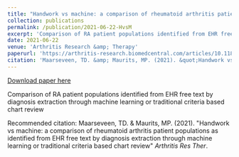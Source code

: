 ```yaml
---
title: "Handwork vs machine: a comparison of rheumatoid arthritis patient populations as identified from EHR free text by diagnosis extraction through machine learning or traditional criteria based chart review"
collection: publications
permalink: /publication/2021-06-22-HvsM
excerpt: 'Comparison of RA patient populations identified from EHR free text by diagnosis extraction through machine learning or traditional criteria based chart review'
date: 2021-06-22
venue: 'Arthritis Research &amp; Therapy'
paperurl: 'https://arthritis-research.biomedcentral.com/articles/10.1186/s13075-021-02553-4'
citation: 'Maarseveen, TD. &amp; Maurits, MP. (2021). &quot;Handwork vs machine: a comparison of rheumatoid arthritis patient populations as identified from EHR free text by diagnosis extraction through machine learning or traditional criteria based chart review&quot; <i>Arthritis Res Ther</i>.'
---
```


<a href='https://arthritis-research.biomedcentral.com/articles/10.1186/s13075-021-02553-4'>Download paper here</a>

Comparison of RA patient populations identified from EHR free text by diagnosis extraction through machine learning or traditional criteria based chart review

Recommended citation: Maarseveen, TD. & Maurits, MP. (2021). "Handwork vs machine: a comparison of rheumatoid arthritis patient populations as identified from EHR free text by diagnosis extraction through machine learning or traditional criteria based chart review" <i>Arthritis Res Ther</i>.